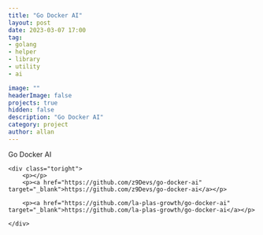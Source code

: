 ```yaml
---
title: "Go Docker AI"
layout: post
date: 2023-03-07 17:00
tag: 
- golang
- helper
- library
- utility
- ai

image: ""
headerImage: false
projects: true
hidden: false 
description: "Go Docker AI"
category: project
author: allan
---
```



<div class="side-by-side">
    <div class="toleft">
        <figcaption class="caption">Go Docker AI </figcaption>
    </div>

    <div class="toright">
        <p></p>
        <p><a href="https://github.com/z9Devs/go-docker-ai" target="_blank">https://github.com/z9Devs/go-docker-ai</a></p>
        
        <p><a href="https://github.com/la-plas-growth/go-docker-ai" target="_blank">https://github.com/la-plas-growth/go-docker-ai</a></p>

    </div>
</div>

